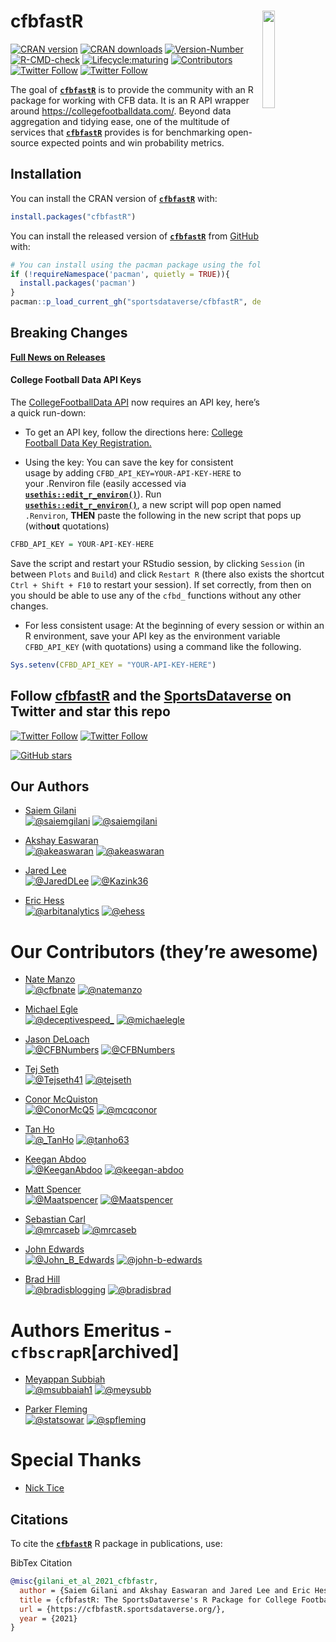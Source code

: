 
# 

# **cfbfastR** <a href='https://cfbfastR.sportsdataverse.org/'><img src='https://raw.githubusercontent.com/sportsdataverse/cfbfastR/main/logo.png' align="right" width="20%" min-width="100px"/></a>

<!-- badges: start -->

[![CRAN
version](https://img.shields.io/badge/dynamic/json?style=for-the-badge&color=success&label=CRAN%20version&prefix=v&query=%24.Version&url=https%3A%2F%2Fcrandb.r-pkg.org%2FcfbfastR)](https://CRAN.R-project.org/package=cfbfastR)
[![CRAN
downloads](https://img.shields.io/badge/dynamic/json?style=for-the-badge&color=success&label=Downloads&query=%24%5B0%5D.downloads&url=https%3A%2F%2Fcranlogs.r-pkg.org%2Fdownloads%2Ftotal%2F2021-10-26%3Alast-day%2FcfbfastR)](https://CRAN.R-project.org/package=cfbfastR)
[![Version-Number](https://img.shields.io/github/r-package/v/sportsdataverse/cfbfastR?label=cfbfastR&logo=R&style=for-the-badge)](https://github.com/sportsdataverse/cfbfastR/)
[![R-CMD-check](https://img.shields.io/github/actions/workflow/status/sportsdataverse/cfbfastR/R-CMD-check.yaml?branch=main&label=R-CMD-Check&logo=R&logoColor=white&style=for-the-badge)](https://github.com/sportsdataverse/cfbfastR/actions/workflows/R-CMD-check.yaml)
[![Lifecycle:maturing](https://img.shields.io/badge/lifecycle-maturing-blue.svg?style=for-the-badge&logo=github)](https://github.com/sportsdataverse/cfbfastR/)
[![Contributors](https://img.shields.io/github/contributors/sportsdataverse/cfbfastR?style=for-the-badge)](https://github.com/sportsdataverse/cfbfastR/graphs/contributors)
[![Twitter
Follow](https://img.shields.io/twitter/follow/cfbfastR?color=blue&label=%40cfbfastR&logo=X&style=for-the-badge)](https://twitter.com/cfbfastR)
[![Twitter
Follow](https://img.shields.io/twitter/follow/SportsDataverse?color=blue&label=%40SportsDataverse&logo=X&style=for-the-badge)](https://twitter.com/SportsDataverse)
<!-- badges: end -->

The goal of [**`cfbfastR`**](https://cfbfastR.sportsdataverse.org/) is
to provide the community with an R package for working with CFB data. It
is an R API wrapper around <https://collegefootballdata.com/>. Beyond
data aggregation and tidying ease, one of the multitude of services that
[**`cfbfastR`**](https://cfbfastR.sportsdataverse.org/) provides is for
benchmarking open-source expected points and win probability metrics.

## **Installation**

You can install the CRAN version of
[**`cfbfastR`**](https://CRAN.R-project.org/package=cfbfastR) with:

``` r
install.packages("cfbfastR")
```

You can install the released version of
[**`cfbfastR`**](https://github.com/sportsdataverse/cfbfastR/) from
[GitHub](https://github.com/sportsdataverse/cfbfastR) with:

``` r
# You can install using the pacman package using the following code:
if (!requireNamespace('pacman', quietly = TRUE)){
  install.packages('pacman')
}
pacman::p_load_current_gh("sportsdataverse/cfbfastR", dependencies = TRUE, update = TRUE)
```

## **Breaking Changes**

[**Full News on
Releases**](https://cfbfastR.sportsdataverse.org/news/index.html)

#### **College Football Data API Keys**

The [CollegeFootballData API](https://collegefootballdata.com/) now
requires an API key, here’s a quick run-down:

-   To get an API key, follow the directions here: [College Football
    Data Key Registration.](https://collegefootballdata.com/key)

-   Using the key: You can save the key for consistent usage by adding
    `CFBD_API_KEY=YOUR-API-KEY-HERE` to your .Renviron file (easily
    accessed via
    [**`usethis::edit_r_environ()`**](https://usethis.r-lib.org/reference/edit.html)).
    Run
    [**`usethis::edit_r_environ()`**](https://usethis.r-lib.org/reference/edit.html),
    a new script will pop open named `.Renviron`, **THEN** paste the
    following in the new script that pops up (with**out** quotations)

``` r
CFBD_API_KEY = YOUR-API-KEY-HERE
```

Save the script and restart your RStudio session, by clicking `Session`
(in between `Plots` and `Build`) and click `Restart R` (there also
exists the shortcut `Ctrl + Shift + F10` to restart your session). If
set correctly, from then on you should be able to use any of the `cfbd_`
functions without any other changes.

-   For less consistent usage: At the beginning of every session or
    within an R environment, save your API key as the environment
    variable `CFBD_API_KEY` (with quotations) using a command like the
    following.

``` r
Sys.setenv(CFBD_API_KEY = "YOUR-API-KEY-HERE")
```

## Follow [cfbfastR](https://twitter.com/cfbfastR) and the [SportsDataverse](https://twitter.com/SportsDataverse) on Twitter and star this repo

[![Twitter
Follow](https://img.shields.io/twitter/follow/cfbfastR?color=blue&label=%40cfbfastR&logo=X&style=for-the-badge)](https://twitter.com/cfbfastR)
[![Twitter
Follow](https://img.shields.io/twitter/follow/SportsDataverse?color=blue&label=%40SportsDataverse&logo=X&style=for-the-badge)](https://twitter.com/SportsDataverse)

[![GitHub
stars](https://img.shields.io/github/stars/sportsdataverse/cfbfastR.svg?color=eee&logo=github&style=for-the-badge&label=Star%20cfbfastR&maxAge=2592000)](https://github.com/sportsdataverse/cfbfastR/stargazers/)

## **Our Authors**

-   [Saiem Gilani](https://twitter.com/saiemgilani)  
    <a href="https://twitter.com/saiemgilani" target="blank"><img src="https://img.shields.io/twitter/follow/saiemgilani?color=blue&label=%40saiemgilani&logo=X&style=for-the-badge" alt="@saiemgilani" /></a>
    <a href="https://github.com/saiemgilani" target="blank"><img src="https://img.shields.io/github/followers/saiemgilani?color=eee&logo=Github&style=for-the-badge" alt="@saiemgilani" /></a>

-   [Akshay Easwaran](https://twitter.com/akeaswaran)  
    <a href="https://twitter.com/akeaswaran" target="blank"><img src="https://img.shields.io/twitter/follow/akeaswaran?color=blue&label=%40akeaswaran&logo=X&style=for-the-badge" alt="@akeaswaran" /></a>
    <a href="https://github.com/akeaswaran" target="blank"><img src="https://img.shields.io/github/followers/akeaswaran?color=eee&logo=Github&style=for-the-badge" alt="@akeaswaran" /></a>

-   [Jared Lee](https://twitter.com/JaredDLee) </br>
    <a href="https://twitter.com/JaredDLee" target="blank"><img src="https://img.shields.io/twitter/follow/JaredDLee?color=blue&label=%40JaredDLee&logo=X&style=for-the-badge" alt="@JaredDLee" /></a>
    <a href="https://github.com/Kazink36" target="blank"><img src="https://img.shields.io/github/followers/Kazink36?color=eee&logo=Github&style=for-the-badge" alt="@Kazink36" /></a>

-   [Eric Hess](https://twitter.com/arbitanalytics) </br>
    <a href="https://twitter.com/arbitanalytics" target="blank"><img src="https://img.shields.io/twitter/follow/arbitanalytics?color=blue&label=%40arbitanalytics&logo=X&style=for-the-badge" alt="@arbitanalytics" /></a>
    <a href="https://github.com/ehess" target="blank"><img src="https://img.shields.io/github/followers/ehess?color=eee&logo=Github&style=for-the-badge" alt="@ehess" /></a>

# **Our Contributors (they’re awesome)**

-   [Nate Manzo](https://twitter.com/cfbnate)  
    <a href="https://twitter.com/cfbnate" target="blank"><img src="https://img.shields.io/twitter/follow/cfbnate?color=blue&label=%40cfbnate&logo=X&style=for-the-badge" alt="@cfbnate" /></a>
    <a href="https://github.com/natemanzo" target="blank"><img src="https://img.shields.io/github/followers/natemanzo?color=eee&logo=Github&style=for-the-badge" alt="@natemanzo" /></a>

-   [Michael Egle](https://twitter.com/deceptivespeed_)  
    <a href="https://twitter.com/deceptivespeed_" target="blank"><img src="https://img.shields.io/twitter/follow/deceptivespeed_?color=blue&label=%40deceptivespeed_&logo=X&style=for-the-badge" alt="@deceptivespeed_" /></a>
    <a href="https://github.com/michaelegle" target="blank"><img src="https://img.shields.io/github/followers/michaelegle?color=eee&logo=Github&style=for-the-badge" alt="@michaelegle" /></a>

-   [Jason DeLoach](https://twitter.com/CFBNumbers)  
    <a href="https://twitter.com/CFBNumbers" target="blank"><img src="https://img.shields.io/twitter/follow/CFBNumbers?color=blue&label=%40CFBNumbers&logo=X&style=for-the-badge" alt="@CFBNumbers" /></a>
    <a href="https://github.com/CFBNumbers" target="blank"><img src="https://img.shields.io/github/followers/CFBNumbers?color=eee&logo=Github&style=for-the-badge" alt="@CFBNumbers" /></a>

-   [Tej Seth](https://twitter.com/Tejseth41)  
    <a href="https://twitter.com/Tejseth41" target="blank"><img src="https://img.shields.io/twitter/follow/Tejseth41?color=blue&label=%40Tejseth41&logo=X&style=for-the-badge" alt="@Tejseth41" /></a>
    <a href="https://github.com/tejseth" target="blank"><img src="https://img.shields.io/github/followers/tejseth?color=eee&logo=Github&style=for-the-badge" alt="@tejseth" /></a>

-   [Conor McQuiston](https://twitter.com/ConorMcQ5)  
    <a href="https://twitter.com/ConorMcQ5" target="blank"><img src="https://img.shields.io/twitter/follow/ConorMcQ5?color=blue&label=%40ConorMcQ5&logo=X&style=for-the-badge" alt="@ConorMcQ5" /></a>
    <a href="https://github.com/mcqconor" target="blank"><img src="https://img.shields.io/github/followers/mcqconor?color=eee&logo=Github&style=for-the-badge" alt="@mcqconor" /></a>

-   [Tan Ho](https://twitter.com/_TanHo)  
    <a href="https://twitter.com/_TanHo" target="blank"><img src="https://img.shields.io/twitter/follow/_TanHo?color=blue&label=%40_TanHo&logo=X&style=for-the-badge" alt="@_TanHo" /></a>
    <a href="https://github.com/tanho63" target="blank"><img src="https://img.shields.io/github/followers/tanho63?color=eee&logo=Github&style=for-the-badge" alt="@tanho63" /></a>

-   [Keegan Abdoo](https://twitter.com/KeeganAbdoo)  
    <a href="https://twitter.com/KeeganAbdoo" target="blank"><img src="https://img.shields.io/twitter/follow/KeeganAbdoo?color=blue&label=%40KeeganAbdoo&logo=X&style=for-the-badge" alt="@KeeganAbdoo" /></a>
    <a href="https://github.com/keegan-abdoo" target="blank"><img src="https://img.shields.io/github/followers/keegan-abdoo?color=eee&logo=Github&style=for-the-badge" alt="@keegan-abdoo" /></a>

-   [Matt Spencer](https://twitter.com/Maatspencer)  
    <a href="https://twitter.com/Maatspencer" target="blank"><img src="https://img.shields.io/twitter/follow/Maatspencer?color=blue&label=%40Maatspencer&logo=X&style=for-the-badge" alt="@Maatspencer" /></a>
    <a href="https://github.com/Maatspencer" target="blank"><img src="https://img.shields.io/github/followers/Maatspencer?color=eee&logo=Github&style=for-the-badge" alt="@Maatspencer" /></a>

-   [Sebastian Carl](https://twitter.com/mrcaseb)  
    <a href="https://twitter.com/mrcaseb" target="blank"><img src="https://img.shields.io/twitter/follow/mrcaseb?color=blue&label=%40mrcaseb&logo=X&style=for-the-badge" alt="@mrcaseb" /></a>
    <a href="https://github.com/mrcaseb" target="blank"><img src="https://img.shields.io/github/followers/mrcaseb?color=eee&logo=Github&style=for-the-badge" alt="@mrcaseb" /></a>

-   [John Edwards](https://twitter.com/John_B_Edwards) </br>
    <a href="https://twitter.com/John_B_Edwards" target="blank"><img src="https://img.shields.io/twitter/follow/John_B_Edwards?color=blue&label=%40John_B_Edwards&logo=X&style=for-the-badge" alt="@John_B_Edwards" /></a>
    <a href="https://github.com/john-b-edwards" target="blank"><img src="https://img.shields.io/github/followers/john-b-edwards?color=eee&logo=Github&style=for-the-badge" alt="@john-b-edwards" /></a>

-   [Brad Hill](https://twitter.com/bradisblogging)</br> 
    <a href="https://twitter.com/bradisblogging" target="blank"><img src="https://img.shields.io/twitter/follow/bradisblogging?color=blue&label=%40bradisblogging&logo=X&style=for-the-badge" alt="@bradisblogging" /></a>
    <a href="https://github.com/bradisbrad" target="blank"><img src="https://img.shields.io/github/followers/bradisbrad?color=eee&logo=Github&style=for-the-badge" alt="@bradisbrad" /></a>

# **Authors Emeritus - `cfbscrapR`\[archived\]**

-   [Meyappan Subbiah](https://twitter.com/msubbaiah1)  
    <a href="https://twitter.com/msubbaiah1" target="blank"><img src="https://img.shields.io/twitter/follow/msubbaiah1?color=blue&label=%40msubbaiah1&logo=X&style=for-the-badge" alt="@msubbaiah1" /></a>
    <a href="https://github.com/meysubb" target="blank"><img src="https://img.shields.io/github/followers/meysubb?color=eee&logo=Github&style=for-the-badge" alt="@meysubb" /></a>

-   [Parker Fleming](https://twitter.com/statsowar)  
    <a href="https://twitter.com/statsowar" target="blank"><img src="https://img.shields.io/twitter/follow/statsowar?color=blue&label=%40statsowar&logo=X&style=for-the-badge" alt="@statsowar" /></a>
    <a href="https://github.com/spfleming" target="blank"><img src="https://img.shields.io/github/followers/spfleming?color=eee&logo=Github&style=for-the-badge" alt="@spfleming" /></a>

# **Special Thanks**

-   [Nick Tice](https://github.com/NickTice)

## **Citations**

To cite the [**`cfbfastR`**](https://cfbfastR.sportsdataverse.org/) R
package in publications, use:

BibTex Citation

``` bibtex
@misc{gilani_et_al_2021_cfbfastr,
  author = {Saiem Gilani and Akshay Easwaran and Jared Lee and Eric Hess},
  title = {cfbfastR: The SportsDataverse's R Package for College Football Data.},
  url = {https://cfbfastR.sportsdataverse.org/},
  year = {2021}
}
```
